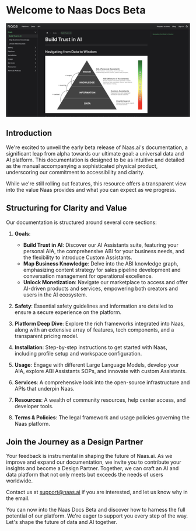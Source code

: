 
# Welcome to Naas Docs Beta

![alt text](site/docs/mission/img/build-trust.png)


## Introduction
We're excited to unveil the early beta release of Naas.ai's documentation, a significant leap from alpha towards our ultimate goal: a universal data and AI platform. This documentation is designed to be as intuitive and detailed as the manual accompanying a sophisticated physical product, underscoring our commitment to accessibility and clarity.

While we're still rolling out features, this resource offers a transparent view into the value Naas provides and what you can expect as we progress.

## Structuring for Clarity and Value
Our documentation is structured around several core sections:

1. **Goals**:
   - **Build Trust in AI**: Discover our AI Assistants suite, featuring your personal AIA, the comprehensive ABI for your business needs, and the flexibility to introduce Custom Assistants.
   - **Map Business Knowledge**: Delve into the ABI knowledge graph, emphasizing content strategy for sales pipeline development and conversation management for operational excellence.
   - **Unlock Monetization**: Navigate our marketplace to access and offer AI-driven products and services, empowering both creators and users in the AI ecosystem.

2. **Safety**: Essential safety guidelines and information are detailed to ensure a secure experience on the platform.

3. **Platform Deep Dive**: Explore the rich frameworks integrated into Naas, along with an extensive array of features, tech components, and a transparent pricing model.

4. **Installation**: Step-by-step instructions to get started with Naas, including profile setup and workspace configuration.

5. **Usage**: Engage with different Large Language Models, develop your AIA, explore ABI Assistants SOPs, and innovate with custom Assistants.

6. **Services**: A comprehensive look into the open-source infrastructure and APIs that underpin Naas.

7. **Resources**: A wealth of community resources, help center access, and developer tools.

8. **Terms & Policies**: The legal framework and usage policies governing the Naas platform.

## Join the Journey as a Design Partner
Your feedback is instrumental in shaping the future of Naas.ai. As we improve and expand our documentation, we invite you to contribute your insights and become a Design Partner. Together, we can craft an AI and data platform that not only meets but exceeds the needs of users worldwide.

Contact us at support@naas.ai if you are interested, and let us know why in the email.

You can now into the Naas Docs Beta and discover how to harness the full potential of our platform. We're eager to support you every step of the way. Let's shape the future of data and AI together.